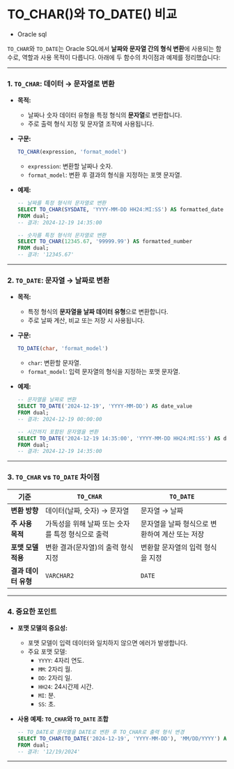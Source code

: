 # TO_CHAR()와 TO_DATE() 비교

- Oracle sql

`TO_CHAR`와 `TO_DATE`는 Oracle SQL에서 **날짜와 문자열 간의 형식 변환**에 사용되는 함수로, 역할과 사용 목적이 다릅니다. 아래에 두 함수의 차이점과 예제를 정리했습니다:

---

### 1. **`TO_CHAR`: 데이터 → 문자열로 변환**

- **목적:**

  - 날짜나 숫자 데이터 유형을 특정 형식의 **문자열**로 변환합니다.
  - 주로 출력 형식 지정 및 문자열 조작에 사용됩니다.

- **구문:**

  ```sql
  TO_CHAR(expression, 'format_model')
  ```

  - `expression`: 변환할 날짜나 숫자.
  - `format_model`: 변환 후 결과의 형식을 지정하는 포맷 문자열.

- **예제:**

  ```sql
  -- 날짜를 특정 형식의 문자열로 변환
  SELECT TO_CHAR(SYSDATE, 'YYYY-MM-DD HH24:MI:SS') AS formatted_date
  FROM dual;
  -- 결과: 2024-12-19 14:35:00

  -- 숫자를 특정 형식의 문자열로 변환
  SELECT TO_CHAR(12345.67, '99999.99') AS formatted_number
  FROM dual;
  -- 결과: '12345.67'
  ```

---

### 2. **`TO_DATE`: 문자열 → 날짜로 변환**

- **목적:**

  - 특정 형식의 **문자열을 날짜 데이터 유형**으로 변환합니다.
  - 주로 날짜 계산, 비교 또는 저장 시 사용됩니다.

- **구문:**

  ```sql
  TO_DATE(char, 'format_model')
  ```

  - `char`: 변환할 문자열.
  - `format_model`: 입력 문자열의 형식을 지정하는 포맷 문자열.

- **예제:**

  ```sql
  -- 문자열을 날짜로 변환
  SELECT TO_DATE('2024-12-19', 'YYYY-MM-DD') AS date_value
  FROM dual;
  -- 결과: 2024-12-19 00:00:00

  -- 시간까지 포함된 문자열을 변환
  SELECT TO_DATE('2024-12-19 14:35:00', 'YYYY-MM-DD HH24:MI:SS') AS date_time_value
  FROM dual;
  -- 결과: 2024-12-19 14:35:00
  ```

---

### 3. **`TO_CHAR` vs `TO_DATE` 차이점**

| **기준**             | **`TO_CHAR`**                                     | **`TO_DATE`**                                  |
| -------------------- | ------------------------------------------------- | ---------------------------------------------- |
| **변환 방향**        | 데이터(날짜, 숫자) → 문자열                       | 문자열 → 날짜                                  |
| **주 사용 목적**     | 가독성을 위해 날짜 또는 숫자를 특정 형식으로 출력 | 문자열을 날짜 형식으로 변환하여 계산 또는 저장 |
| **포맷 모델 적용**   | 변환 결과(문자열)의 출력 형식 지정                | 변환할 문자열의 입력 형식을 지정               |
| **결과 데이터 유형** | `VARCHAR2`                                        | `DATE`                                         |

---

### 4. **중요한 포인트**

- **포맷 모델의 중요성:**

  - 포맷 모델이 입력 데이터와 일치하지 않으면 에러가 발생합니다.
  - 주요 포맷 모델:
    - `YYYY`: 4자리 연도.
    - `MM`: 2자리 월.
    - `DD`: 2자리 일.
    - `HH24`: 24시간제 시간.
    - `MI`: 분.
    - `SS`: 초.

- **사용 예제: `TO_CHAR`와 `TO_DATE` 조합**
  ```sql
  -- TO_DATE로 문자열을 DATE로 변환 후 TO_CHAR로 출력 형식 변경
  SELECT TO_CHAR(TO_DATE('2024-12-19', 'YYYY-MM-DD'), 'MM/DD/YYYY') AS reformatted_date
  FROM dual;
  -- 결과: '12/19/2024'
  ```

---

